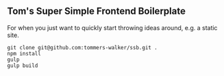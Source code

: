 ## Tom's Super Simple Frontend Boilerplate

For when you just want to quickly start throwing ideas around, e.g. a static site.

```
git clone git@github.com:tommers-walker/ssb.git .
npm install
gulp
gulp build
```
